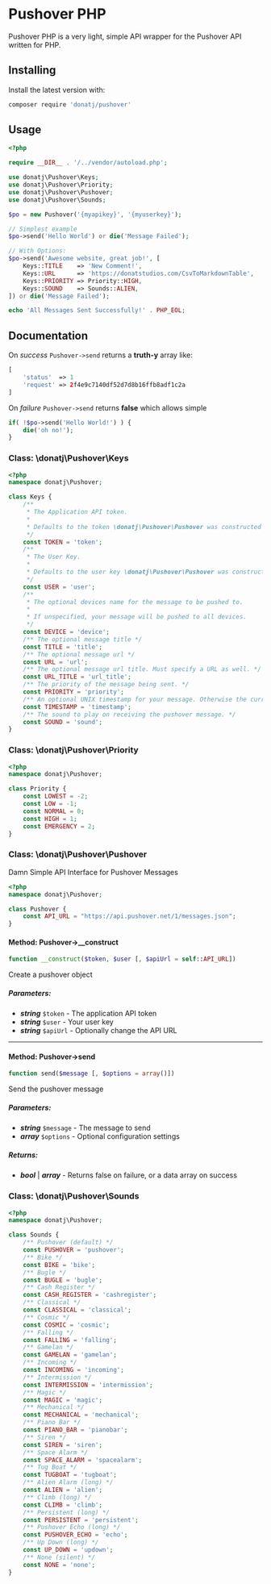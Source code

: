 # Pushover PHP

Pushover PHP is a very light, simple API wrapper for the Pushover API written for PHP.


## Installing

Install the latest version with:

```bash
composer require 'donatj/pushover'
```

## Usage

```php
<?php

require __DIR__ . '/../vendor/autoload.php';

use donatj\Pushover\Keys;
use donatj\Pushover\Priority;
use donatj\Pushover\Pushover;
use donatj\Pushover\Sounds;

$po = new Pushover('{myapikey}', '{myuserkey}');

// Simplest example
$po->send('Hello World') or die('Message Failed');

// With Options:
$po->send('Awesome website, great job!', [
	Keys::TITLE    => 'New Comment!',
	Keys::URL      => 'https://donatstudios.com/CsvToMarkdownTable',
	Keys::PRIORITY => Priority::HIGH,
	Keys::SOUND    => Sounds::ALIEN,
]) or die('Message Failed');

echo 'All Messages Sent Successfully!' . PHP_EOL;
```

## Documentation

On *success* `Pushover->send` returns a **truth-y** array like:

```php
[
    'status'  => 1
    'request' => 2f4e9c7140df52d7d8b16ffb8adf1c2a
]
```

On *failure* `Pushover->send` returns **false** which allows simple

```php
if( !$po->send('Hello World!') ) {
	die('oh no!');
}
```


### Class: \donatj\Pushover\Keys

```php
<?php
namespace donatj\Pushover;

class Keys {
	/**
	 * The Application API token.
	 * 
	 * Defaults to the token \donatj\Pushover\Pushover was constructed with.
	 */
	const TOKEN = 'token';
	/**
	 * The User Key.
	 * 
	 * Defaults to the user key \donatj\Pushover\Pushover was constructed with.
	 */
	const USER = 'user';
	/**
	 * The optional devices name for the message to be pushed to.
	 * 
	 * If unspecified, your message will be pushed to all devices.
	 */
	const DEVICE = 'device';
	/** The optional message title */
	const TITLE = 'title';
	/** The optional message url */
	const URL = 'url';
	/** The optional message url title. Must specify a URL as well. */
	const URL_TITLE = 'url_title';
	/** The priority of the message being sent. */
	const PRIORITY = 'priority';
	/** An optional UNIX timestamp for your message. Otherwise the current time is used. */
	const TIMESTAMP = 'timestamp';
	/** The sound to play on receiving the pushover message. */
	const SOUND = 'sound';
}
```

### Class: \donatj\Pushover\Priority

```php
<?php
namespace donatj\Pushover;

class Priority {
	const LOWEST = -2;
	const LOW = -1;
	const NORMAL = 0;
	const HIGH = 1;
	const EMERGENCY = 2;
}
```

### Class: \donatj\Pushover\Pushover

Damn Simple API Interface for Pushover Messages

```php
<?php
namespace donatj\Pushover;

class Pushover {
	const API_URL = "https://api.pushover.net/1/messages.json";
}
```

#### Method: Pushover->__construct

```php
function __construct($token, $user [, $apiUrl = self::API_URL])
```

Create a pushover object

##### Parameters:

- ***string*** `$token` - The application API token
- ***string*** `$user` - Your user key
- ***string*** `$apiUrl` - Optionally change the API URL

---

#### Method: Pushover->send

```php
function send($message [, $options = array()])
```

Send the pushover message

##### Parameters:

- ***string*** `$message` - The message to send
- ***array*** `$options` - Optional configuration settings

##### Returns:

- ***bool*** | ***array*** - Returns false on failure, or a data array on success

### Class: \donatj\Pushover\Sounds

```php
<?php
namespace donatj\Pushover;

class Sounds {
	/** Pushover (default) */
	const PUSHOVER = 'pushover';
	/** Bike */
	const BIKE = 'bike';
	/** Bugle */
	const BUGLE = 'bugle';
	/** Cash Register */
	const CASH_REGISTER = 'cashregister';
	/** Classical */
	const CLASSICAL = 'classical';
	/** Cosmic */
	const COSMIC = 'cosmic';
	/** Falling */
	const FALLING = 'falling';
	/** Gamelan */
	const GAMELAN = 'gamelan';
	/** Incoming */
	const INCOMING = 'incoming';
	/** Intermission */
	const INTERMISSION = 'intermission';
	/** Magic */
	const MAGIC = 'magic';
	/** Mechanical */
	const MECHANICAL = 'mechanical';
	/** Piano Bar */
	const PIANO_BAR = 'pianobar';
	/** Siren */
	const SIREN = 'siren';
	/** Space Alarm */
	const SPACE_ALARM = 'spacealarm';
	/** Tug Boat */
	const TUGBOAT = 'tugboat';
	/** Alien Alarm (long) */
	const ALIEN = 'alien';
	/** Climb (long) */
	const CLIMB = 'climb';
	/** Persistent (long) */
	const PERSISTENT = 'persistent';
	/** Pushover Echo (long) */
	const PUSHOVER_ECHO = 'echo';
	/** Up Down (long) */
	const UP_DOWN = 'updown';
	/** None (silent) */
	const NONE = 'none';
}
```